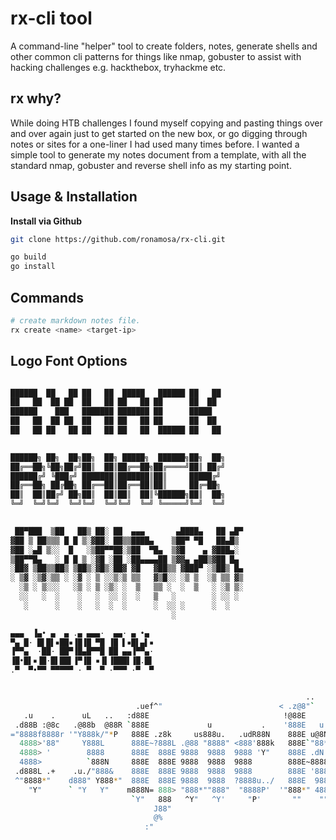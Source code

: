 # rx-cli tool

A command-line "helper" tool to create folders, notes, generate shells and other common cli patterns for things like nmap, gobuster to assist with hacking challenges e.g. hackthebox, tryhackme etc.

<!-- build badges go here -->
<!-- asciicinema goes here -->
<!-- toc -->

## rx why?

While doing HTB challenges I found myself copying and pasting things over and over again just to get started on the new box, or go digging through notes or sites for a one-liner I had used many times before. I wanted a simple tool to generate my notes document from a template, with all the standard nmap, gobuster and reverse shell info as my starting point.

<!-- tocstop -->

<!-- steps -->

## Usage & Installation

<!-- usage -->
**Install via Github**

```bash
git clone https://github.com/ronamosa/rx-cli.git

go build
go install
```
<!-- usagestop -->

## Commands

<!-- commands -->

```bash
# create markdown notes file.
rx create <name> <target-ip>
```

## Logo Font Options

```bash

██████  ██   ██ ██   ██  █████   ██████ ██   ██ 
██   ██  ██ ██  ██   ██ ██   ██ ██      ██  ██  
██████    ███   ███████ ███████ ██      █████   
██   ██  ██ ██  ██   ██ ██   ██ ██      ██  ██  
██   ██ ██   ██ ██   ██ ██   ██  ██████ ██   ██ 
                                                

██████╗ ██╗  ██╗██╗  ██╗ █████╗  ██████╗██╗  ██╗
██╔══██╗╚██╗██╔╝██║  ██║██╔══██╗██╔════╝██║ ██╔╝
██████╔╝ ╚███╔╝ ███████║███████║██║     █████╔╝ 
██╔══██╗ ██╔██╗ ██╔══██║██╔══██║██║     ██╔═██╗ 
██║  ██║██╔╝ ██╗██║  ██║██║  ██║╚██████╗██║  ██╗
╚═╝  ╚═╝╚═╝  ╚═╝╚═╝  ╚═╝╚═╝  ╚═╝ ╚═════╝╚═╝  ╚═╝
                                                

 ██▀███  ▒██   ██▒ ██░ ██  ▄▄▄       ▄████▄   ██ ▄█▀
▓██ ▒ ██▒▒▒ █ █ ▒░▓██░ ██▒▒████▄    ▒██▀ ▀█   ██▄█▒ 
▓██ ░▄█ ▒░░  █   ░▒██▀▀██░▒██  ▀█▄  ▒▓█    ▄ ▓███▄░ 
▒██▀▀█▄   ░ █ █ ▒ ░▓█ ░██ ░██▄▄▄▄██ ▒▓▓▄ ▄██▒▓██ █▄ 
░██▓ ▒██▒▒██▒ ▒██▒░▓█▒░██▓ ▓█   ▓██▒▒ ▓███▀ ░▒██▒ █▄
░ ▒▓ ░▒▓░▒▒ ░ ░▓ ░ ▒ ░░▒░▒ ▒▒   ▓▒█░░ ░▒ ▒  ░▒ ▒▒ ▓▒
  ░▒ ░ ▒░░░   ░▒ ░ ▒ ░▒░ ░  ▒   ▒▒ ░  ░  ▒   ░ ░▒ ▒░
  ░░   ░  ░    ░   ░  ░░ ░  ░   ▒   ░        ░ ░░ ░ 
   ░      ░    ░   ░  ░  ░      ░  ░░ ░      ░  ░   
                                    ░               

▄▄▄  ▐▄• ▄  ▄ .▄ ▄▄▄·  ▄▄· ▄ •▄ 
▀▄ █· █▌█▌▪██▪▐█▐█ ▀█ ▐█ ▌▪█▌▄▌▪
▐▀▀▄  ·██· ██▀▐█▄█▀▀█ ██ ▄▄▐▀▀▄·
▐█•█▌▪▐█·█▌██▌▐▀▐█ ▪▐▌▐███▌▐█.█▌
.▀  ▀•▀▀ ▀▀▀▀▀ · ▀  ▀ ·▀▀▀ ·▀  ▀


                                                                  ..      
                            .uef^"                          < .z@8"`      
   .u    .      uL   ..   :d88E                              !@88E        
 .d88B :@8c   .@88b  @88R `888E             u           .    '888E   u    
="8888f8888r '"Y888k/"*P   888E .z8k     us888u.   .udR88N    888E u@8NL  
  4888>'88"     Y888L      888E~?888L .@88 "8888" <888'888k   888E`"88*"  
  4888> '        8888      888E  888E 9888  9888  9888 'Y"    888E .dN.   
  4888>          `888N     888E  888E 9888  9888  9888        888E~8888   
 .d888L .+    .u./"888&    888E  888E 9888  9888  9888        888E '888&  
 ^"8888*"    d888" Y888*"  888E  888E 9888  9888  ?8888u../   888E  9888. 
    "Y"      ` "Y   Y"    m888N= 888> "888*""888"  "8888P'  '"888*" 4888" 
                           `Y"   888   ^Y"   ^Y'     "P'       ""    ""   
                                J88"                                      
                                @%                                        
                              :"                                          
```

